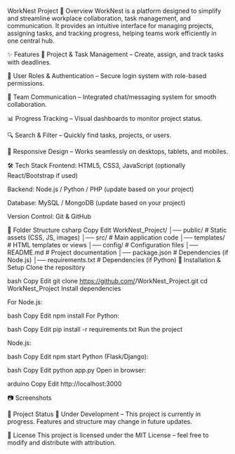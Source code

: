 WorkNest Project
📌 Overview
WorkNest is a platform designed to simplify and streamline workplace collaboration, task management, and communication.
It provides an intuitive interface for managing projects, assigning tasks, and tracking progress, helping teams work efficiently in one central hub.

✨ Features
📂 Project & Task Management – Create, assign, and track tasks with deadlines.

👥 User Roles & Authentication – Secure login system with role-based permissions.

💬 Team Communication – Integrated chat/messaging system for smooth collaboration.

📊 Progress Tracking – Visual dashboards to monitor project status.

🔍 Search & Filter – Quickly find tasks, projects, or users.

📱 Responsive Design – Works seamlessly on desktops, tablets, and mobiles.

🛠 Tech Stack
Frontend: HTML5, CSS3, JavaScript (optionally React/Bootstrap if used)

Backend: Node.js / Python / PHP (update based on your project)

Database: MySQL / MongoDB (update based on your project)

Version Control: Git & GitHub

📂 Folder Structure
csharp
Copy
Edit
WorkNest_Project/
│── public/               # Static assets (CSS, JS, images)
│── src/                  # Main application code
│── templates/            # HTML templates or views
│── config/                # Configuration files
│── README.md              # Project documentation
│── package.json           # Dependencies (if Node.js)
│── requirements.txt       # Dependencies (if Python)
🚀 Installation & Setup
Clone the repository

bash
Copy
Edit
git clone https://github.com/<your-username>/WorkNest_Project.git
cd WorkNest_Project
Install dependencies

For Node.js:

bash
Copy
Edit
npm install
For Python:

bash
Copy
Edit
pip install -r requirements.txt
Run the project

Node.js:

bash
Copy
Edit
npm start
Python (Flask/Django):

bash
Copy
Edit
python app.py
Open in browser:

arduino
Copy
Edit
http://localhost:3000

📷 Screenshots


📌 Project Status
🚧 Under Development – This project is currently in progress. Features and structure may change in future updates.

📜 License
This project is licensed under the MIT License – feel free to modify and distribute with attribution.

